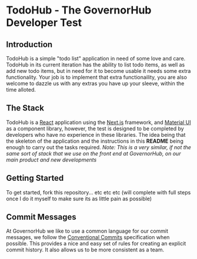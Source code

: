 # TodoHub - The GovernorHub Developer Test

## Introduction

TodoHub is a simple "todo list" application in need of some love and care. TodoHub in its current iteration has the ability to list todo items, as well as add new todo items, but in need for it to become usable it needs some extra functionality. Your job is to implement that extra functionaility, you are also welcome to dazzle us with any extras you have up your sleeve, within the time alloted.

## The Stack

TodoHub is a [React](https://reactjs.org/) application using the [Next.js](https://nextjs.org/) framework, and [Material UI](https://material-ui.com/) as a component library, however, the test is designed to be completed by developers who have no experience in these libraries. The idea being that the skeleton of the application and the instructions in this **README** being enough to carry out the tasks required. _Note: This is a very similar, if not the same sort of stack that we use on the front end at GovernorHub, on our main product and new developments_

## Getting Started

To get started, fork this repository... etc etc etc (will complete with full steps once I do it myself to make sure its as little pain as possible)

## Commit Messages

At GovernorHub we like to use a common language for our commit messages, we follow the [Conventional Commits](https://www.conventionalcommits.org/en/v1.0.0/) specification when possible. This provides a nice and easy set of rules for creating an explicit commit history. It also allows us to be more consistent as a team.
